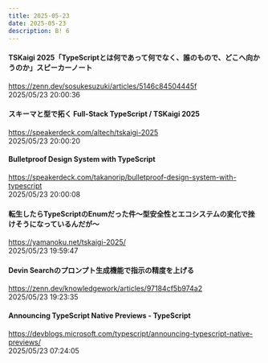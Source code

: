 ```yaml
---
title: 2025-05-23
date: 2025-05-23
description: B! 6
---
```


#### TSKaigi 2025「TypeScriptとは何であって何でなく、誰のもので、どこへ向かうのか」スピーカーノート
https://zenn.dev/sosukesuzuki/articles/5146c84504445f<br>
2025/05/23 20:00:36<br>


#### スキーマと型で拓く Full-Stack TypeScript / TSKaigi 2025
https://speakerdeck.com/altech/tskaigi-2025<br>
2025/05/23 20:00:20<br>


#### Bulletproof Design System with TypeScript
https://speakerdeck.com/takanorip/bulletproof-design-system-with-typescript<br>
2025/05/23 20:00:08<br>


#### 転生したらTypeScriptのEnumだった件～型安全性とエコシステムの変化で挫けそうになっているんだが～
https://yamanoku.net/tskaigi-2025/<br>
2025/05/23 19:59:47<br>


#### Devin Searchのプロンプト生成機能で指示の精度を上げる
https://zenn.dev/knowledgework/articles/97184cf5b974a2<br>
2025/05/23 19:23:35<br>


#### Announcing TypeScript Native Previews - TypeScript
https://devblogs.microsoft.com/typescript/announcing-typescript-native-previews/<br>
2025/05/23 07:24:05<br>


